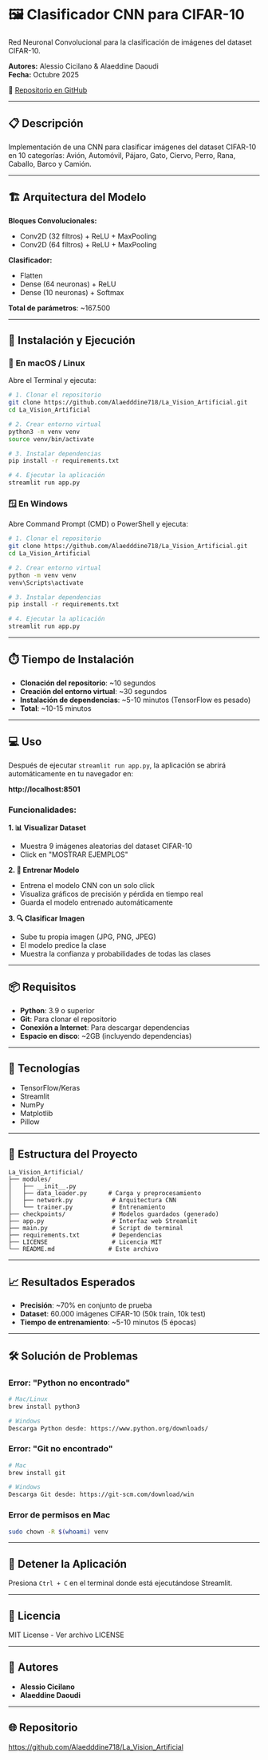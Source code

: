# 🖼️ Clasificador CNN para CIFAR-10

Red Neuronal Convolucional para la clasificación de imágenes del dataset CIFAR-10.

**Autores:** Alessio Cicilano & Alaeddine Daoudi  
**Fecha:** Octubre 2025  

🔗 [Repositorio en GitHub](https://github.com/Alaedddine718/La_Vision_Artificial)


---

## 📋 Descripción

Implementación de una CNN para clasificar imágenes del dataset CIFAR-10 en 10 categorías: Avión, Automóvil, Pájaro, Gato, Ciervo, Perro, Rana, Caballo, Barco y Camión.

---

## 🏗️ Arquitectura del Modelo

**Bloques Convolucionales:**
- Conv2D (32 filtros) + ReLU + MaxPooling
- Conv2D (64 filtros) + ReLU + MaxPooling

**Clasificador:**
- Flatten
- Dense (64 neuronas) + ReLU
- Dense (10 neuronas) + Softmax

**Total de parámetros**: ~167.500

---

## 🚀 Instalación y Ejecución

### 📱 **En macOS / Linux**

Abre el Terminal y ejecuta:

```bash
# 1. Clonar el repositorio
git clone https://github.com/Alaedddine718/La_Vision_Artificial.git
cd La_Vision_Artificial

# 2. Crear entorno virtual
python3 -m venv venv
source venv/bin/activate

# 3. Instalar dependencias
pip install -r requirements.txt

# 4. Ejecutar la aplicación
streamlit run app.py
```

### 🪟 **En Windows**

Abre Command Prompt (CMD) o PowerShell y ejecuta:

```bash
# 1. Clonar el repositorio
git clone https://github.com/Alaedddine718/La_Vision_Artificial.git
cd La_Vision_Artificial

# 2. Crear entorno virtual
python -m venv venv
venv\Scripts\activate

# 3. Instalar dependencias
pip install -r requirements.txt

# 4. Ejecutar la aplicación
streamlit run app.py
```

---

## ⏱️ Tiempo de Instalación

- **Clonación del repositorio**: ~10 segundos
- **Creación del entorno virtual**: ~30 segundos
- **Instalación de dependencias**: ~5-10 minutos (TensorFlow es pesado)
- **Total**: ~10-15 minutos

---

## 💻 Uso

Después de ejecutar `streamlit run app.py`, la aplicación se abrirá automáticamente en tu navegador en:

**http://localhost:8501**

### Funcionalidades:

**1. 📊 Visualizar Dataset**
- Muestra 9 imágenes aleatorias del dataset CIFAR-10
- Click en "MOSTRAR EJEMPLOS"

**2. 🚀 Entrenar Modelo**
- Entrena el modelo CNN con un solo click
- Visualiza gráficos de precisión y pérdida en tiempo real
- Guarda el modelo entrenado automáticamente

**3. 🔍 Clasificar Imagen**
- Sube tu propia imagen (JPG, PNG, JPEG)
- El modelo predice la clase
- Muestra la confianza y probabilidades de todas las clases

---

## 📦 Requisitos

- **Python**: 3.9 o superior
- **Git**: Para clonar el repositorio
- **Conexión a Internet**: Para descargar dependencias
- **Espacio en disco**: ~2GB (incluyendo dependencias)

---

## 🔧 Tecnologías

- TensorFlow/Keras
- Streamlit
- NumPy
- Matplotlib
- Pillow

---

## 📁 Estructura del Proyecto

```
La_Vision_Artificial/
├── modules/
│   ├── __init__.py
│   ├── data_loader.py      # Carga y preprocesamiento
│   ├── network.py           # Arquitectura CNN
│   └── trainer.py           # Entrenamiento
├── checkpoints/             # Modelos guardados (generado)
├── app.py                   # Interfaz web Streamlit
├── main.py                  # Script de terminal
├── requirements.txt         # Dependencias
├── LICENSE                  # Licencia MIT
└── README.md               # Este archivo
```

---

## 📈 Resultados Esperados

- **Precisión**: ~70% en conjunto de prueba
- **Dataset**: 60.000 imágenes CIFAR-10 (50k train, 10k test)
- **Tiempo de entrenamiento**: ~5-10 minutos (5 épocas)

---

## 🛠️ Solución de Problemas

### Error: "Python no encontrado"
```bash
# Mac/Linux
brew install python3

# Windows
Descarga Python desde: https://www.python.org/downloads/
```

### Error: "Git no encontrado"
```bash
# Mac
brew install git

# Windows
Descarga Git desde: https://git-scm.com/download/win
```

### Error de permisos en Mac
```bash
sudo chown -R $(whoami) venv
```

---

## 🚫 Detener la Aplicación

Presiona `Ctrl + C` en el terminal donde está ejecutándose Streamlit.

---

## 📄 Licencia

MIT License - Ver archivo LICENSE

---

## 👥 Autores

- **Alessio Cicilano**
- **Alaeddine Daoudi**

---

## 🌐 Repositorio

https://github.com/Alaedddine718/La_Vision_Artificial
